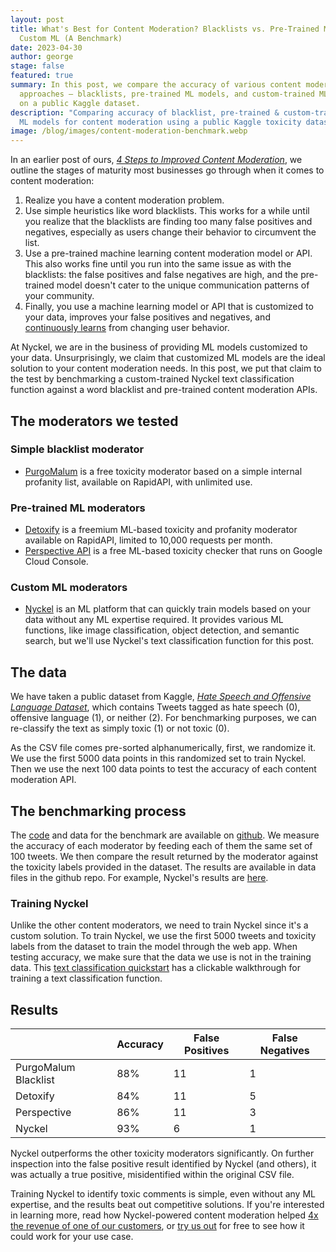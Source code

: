 ```yaml
---
layout: post
title: What's Best for Content Moderation? Blacklists vs. Pre-Trained ML vs.
  Custom ML (A Benchmark)
date: 2023-04-30
author: george
stage: false
featured: true
summary: In this post, we compare the accuracy of various content moderation
  approaches — blacklists, pre-trained ML models, and custom-trained ML models —
  on a public Kaggle dataset.
description: "Comparing accuracy of blacklist, pre-trained & custom-trained
  ML models for content moderation using a public Kaggle toxicity dataset. "
image: /blog/images/content-moderation-benchmark.webp
---
```

In an earlier post of ours, *[4 Steps to Improved Content Moderation](https://www.nyckel.com/blog/four-steps-to-improving-your-content-moderation/)*, we outline the stages of maturity most businesses go through when it comes to content moderation:

1. Realize you have a content moderation problem.
2. Use simple heuristics like word blacklists. This works for a while until you realize that the blacklists are finding too many false positives and negatives, especially as users change their behavior to circumvent the list. 
3. Use a pre-trained machine learning content moderation model or API. This also works fine until you run into the same issue as with the blacklists: the false positives and false negatives are high, and the pre-trained model doesn't cater to the unique communication patterns of your community.
4. Finally, you use a machine learning model or API that is customized to your data, improves your false positives and negatives, and [continuously learns](https://www.nyckel.com/blog/ai-content-moderation-best-practices/) from changing user behavior. 

At Nyckel, we are in the business of providing ML models customized to your data. Unsurprisingly, we claim that customized ML models are the ideal solution to your content moderation needs. In this post, we put that claim to the test by benchmarking a custom-trained Nyckel text classification function against a word blacklist and pre-trained content moderation APIs. 

## The moderators we tested

### Simple blacklist moderator

* [PurgoMalum](https://rapidapi.com/community/api/purgomalum-1) is a free toxicity moderator based on a simple internal profanity list, available on RapidAPI, with unlimited use.

### Pre-trained ML moderators

* [Detoxify](https://rapidapi.com/jing-is-coding-jing-is-coding-default/api/detoxify) is a freemium ML-based toxicity and profanity moderator available on RapidAPI, limited to 10,000 requests per month.
* [Perspective API](https://perspectiveapi.com) is a free ML-based toxicity checker that runs on Google Cloud Console.

### Custom ML moderators

* [Nyckel](https://www.nyckel.com) is an ML platform that can quickly train models based on your data without any ML expertise required. It provides various ML functions, like image classification, object detection, and semantic search, but we'll use Nyckel's text classification function for this post. 

## The data

We have taken a public dataset from Kaggle, *[Hate Speech and Offensive Language Dataset](https://www.kaggle.com/datasets/mrmorj/hate-speech-and-offensive-language-dataset)*, which contains Tweets tagged as hate speech (0), offensive language (1), or neither (2). For benchmarking purposes, we can re-classify the text as simply toxic (1) or not toxic (0). 

As the CSV file comes pre-sorted alphanumerically, first, we randomize it. We use the first 5000 data points in this randomized set to train Nyckel. Then we use the next 100 data points to test the accuracy of each content moderation API. 

## The benchmarking process

The [code](https://github.com/NyckelAI/codesamples/blob/main/kaggle_toxicity_benchmark/kaggle_toxicity_benchmark.ipynb) and data for the benchmark are available on [github](https://github.com/NyckelAI/codesamples/tree/main/kaggle_toxicity_benchmark). We measure the accuracy of each moderator by feeding each of them the same set of 100 tweets. We then compare the result returned by the moderator against the toxicity labels provided in the dataset. The results are available in data files in the github repo. For example, Nyckel's results are [here](https://github.com/NyckelAI/codesamples/blob/main/kaggle_toxicity_benchmark/dataNyckel.csv).

### Training Nyckel

Unlike the other content moderators, we need to train Nyckel since it's a custom solution. To train Nyckel, we use the first 5000 tweets and toxicity labels from the dataset to train the model through the web app. When testing accuracy, we make sure that the data we use is not in the training data. This [text classification quickstart](https://www.nyckel.com/docs/quickstart) has a clickable walkthrough for training a text classification function. 

## Results

|                      | Accuracy | False Positives | False Negatives |
| -------------------- | -------- | --------------- | --------------- |
| PurgoMalum Blacklist | 88%      | 11              | 1               |
| Detoxify             | 84%      | 11              | 5               |
| Perspective          | 86%      | 11              | 3               |
| Nyckel               | 93%      | 6               | 1               |

Nyckel outperforms the other toxicity moderators significantly. On further inspection into the false positive result identified by Nyckel (and others), it was actually a true positive, misidentified within the original CSV file. 

Training Nyckel to identify toxic comments is simple, even without any ML expertise, and the results beat out competitive solutions. If you're interested in learning more, read how Nyckel-powered content moderation helped [4x the revenue of one of our customers](https://www.nyckel.com/blog/how-whats-that-charge-quadrupled-ad-revenue-using-nyckel/), or [try us out](https://www.nyckel.com/console) for free to see how it could work for your use case.
